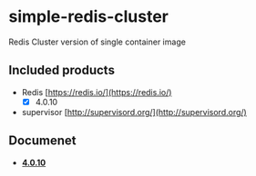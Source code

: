 # simple-redis-cluster

Redis Cluster version of single container image

## Included products

- Redis [https://redis.io/](https://redis.io/)
  - [x] 4.0.10
- supervisor [http://supervisord.org/](http://supervisord.org/)

## Documenet

- **[4.0.10](4.0.10/README.md)**
